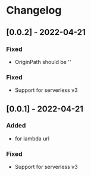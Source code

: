 # Changelog

## [0.0.2] - 2022-04-21

### Fixed

- OriginPath should be ''

### Fixed

- Support for serverless v3

## [0.0.1] - 2022-04-21

### Added

- for lambda url

### Fixed

- Support for serverless v3
